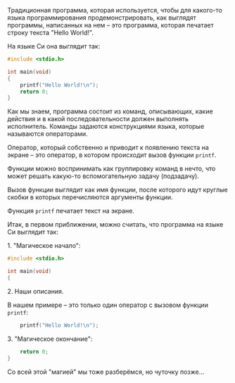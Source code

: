 Традиционная программа, которая используется, чтобы для какого-то языка программирования продемонстрировать, как выглядят программы, написанных на нем – это программа, которая печатает строку текста "Hello World!".

На языке Си она выглядит так:

```c
#include <stdio.h>

int main(void)
{
    printf("Hello World!\n");
    return 0;
}
```

Как мы знаем, программа состоит из команд, описывающих, какие действия и в какой последовательности должен выполнять исполнитель. Команды задаются конструкциями языка, которые называются операторами.

Оператор, который собственно и приводит к появлению текста на экране – это оператор, в котором происходит вызов функции `printf`.

Функции можно воспринимать как группировку команд в нечто, что может решать какую-то вспомогательную задачу (подзадачу).

Вызов функции выглядит как имя функции, после которого идут круглые скобки в которых перечисляются аргументы функции.

Функция `printf` печатает текст на экране.

Итак, в первом приближении, можно считать, что программа на языке Си выглядит так:

1\. "Магическое начало":

```c {after: '}'}
#include <stdio.h>

int main(void)
{
```

2\. Наши описания.

В нашем примере – это только один оператор с вызовом функции `printf`:

```c {include: [stdio.h, main_begin.h], after: '}'}
    printf("Hello World!\n");
```

3\. "Магическое окончание":

```c {include: [main_begin.h]}
    return 0;
}
```

Со всей этой "магией" мы тоже разберёмся, но чуточку позже...
